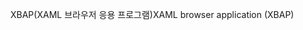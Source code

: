 <span data-ttu-id="f1b05-101">XBAP(XAML 브라우저 응용 프로그램)</span><span class="sxs-lookup"><span data-stu-id="f1b05-101">XAML browser application (XBAP)</span></span>
